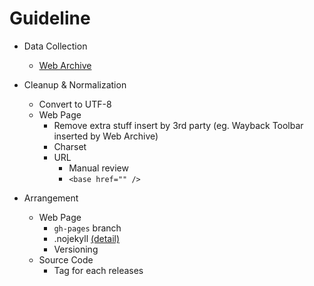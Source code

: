 # Guideline

*  Data Collection
	* [Web Archive](https://web.archive.org/)

* Cleanup & Normalization
	* Convert to UTF-8
	* Web Page
		* Remove extra stuff insert by 3rd party (eg. Wayback Toolbar inserted by Web Archive)
		* Charset
		* URL
			* Manual review
			* `<base href="" />`

* Arrangement
	* Web Page
		* `gh-pages` branch
		* .nojekyll [(detail)](https://github.com/blog/572-bypassing-jekyll-on-github-pages)
		* Versioning
	* Source Code
		* Tag for each releases
